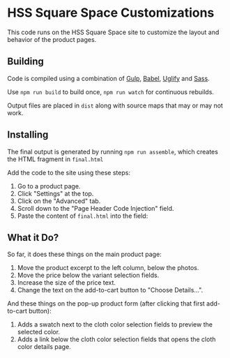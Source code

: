 # HSS Square Space Customizations

This code runs on the HSS Square Space site to customize the layout and behavior of the product pages.

## Building

Code is compiled using a combination of [Gulp](http://gulpjs.com/), [Babel](https://babeljs.io/), [Uglify](https://github.com/mishoo/UglifyJS2) and [Sass](http://sass-lang.com/).

Use `npm run build` to build once, `npm run watch` for continuous rebuilds.

Output files are placed in `dist` along with source maps that may or may not work.

## Installing

The final output is generated by running `npm run assemble`, which creates the HTML fragment in `final.html`

Add the code to the site using these steps:

1. Go to a product page.
2. Click "Settings" at the top.
3. Click on the "Advanced" tab.
4. Scroll down to the "Page Header Code Injection" field.
5. Paste the content of `final.html` into the field:

## What it Do?

So far, it does these things on the main product page:

1. Move the product excerpt to the left column, below the photos.
2. Move the price below the variant selection fields.
3. Increase the size of the price text.
4. Change the text on the add-to-cart button to "Choose Details…".

And these things on the pop-up product form (after clicking that first add-to-cart button):

1. Adds a swatch next to the cloth color selection fields to preview the selected color.
2. Adds a link below the cloth color selection fields that opens the cloth color details page.
